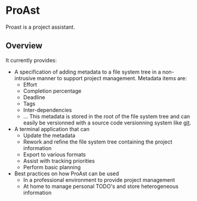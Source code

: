 # ProAst

Proast is a project assistant.

## Overview

It currently provides:

* A specification of adding metadata to a file system tree in a non-intrusive manner to support project management. Metadata items are:
  * Effort
  * Completion percentage
  * Deadline
  * Tags
  * Inter-dependencies
  * ...
  This metadata is stored in the root of the file system tree and can easily be versionned with a source code versionning system like [git](https://git-scm.com).
* A terminal application that can
  * Update the metadata
  * Rework and refine the file system tree containing the project information
  * Export to various formats
  * Assist with tracking priorities
  * Perform basic planning
* Best practices on how ProAst can be used
  * In a professional environment to provide project management
  * At home to manage personal TODO's and store heterogeneous information
